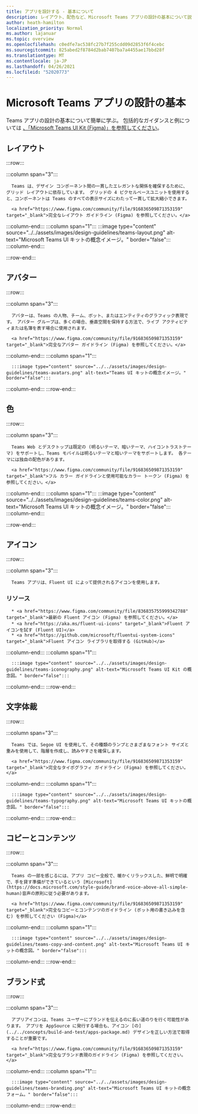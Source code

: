```yaml
---
title: アプリを設計する - 基本について
description: レイアウト、配色など、Microsoft Teams アプリの設計の基本について説明します。
author: heath-hamilton
localization_priority: Normal
ms.author: lajanuar
ms.topic: overview
ms.openlocfilehash: c0edfe7ac538fc27b7f255cdd09d2853f6f4cebc
ms.sourcegitcommit: 825abed2f8784d2bab7407ba7a4455ae17bbd28f
ms.translationtype: MT
ms.contentlocale: ja-JP
ms.lasthandoff: 04/26/2021
ms.locfileid: "52020773"
---
```

# <a name="microsoft-teams-app-design-fundamentals"></a>Microsoft Teams アプリの設計の基本

Teams アプリの設計の基本について簡単に学ぶ。 包括的なガイダンスと例については <a href="https://www.figma.com/community/file/916836509871353159" target="_blank">、「Microsoft Teams UI Kit (Figma)」を参照してください</a>。

## <a name="layout"></a>レイアウト

:::row:::

   :::column span="3":::

      Teams は、デザイン コンポーネント間の一貫したエレガントな関係を確保するために、グリッド レイアウトに依存しています。 グリッドの 4 ピクセルベースユニットを使用すると、コンポーネントは Teams のすべての表示サイズにわたって一貫して拡大縮小できます。

      <a href="https://www.figma.com/community/file/916836509871353159" target="_blank">完全なレイアウト ガイドライン (Figma) を参照してください。</a>

   :::column-end:::
   :::column span="1":::
      :::image type="content" source="../../assets/images/design-guidelines/teams-layout.png" alt-text="Microsoft Teams UI キットの概念イメージ。" border="false":::
   :::column-end:::

:::row-end:::

## <a name="avatars"></a>アバター

:::row:::

   :::column span="3":::

      アバターは、Teams の人物、チーム、ボット、またはエンティティのグラフィック表現です。 アバター グループは、多くの場合、垂直空間を保持する方法で、ライブ アクティビティまたは名簿を表す場合に使用されます。 

      <a href="https://www.figma.com/community/file/916836509871353159" target="_blank">完全なアバター ガイドライン (Figma) を参照してください。</a>

   :::column-end:::
   :::column span="1":::

      :::image type="content" source="../../assets/images/design-guidelines/teams-avatars.png" alt-text="Teams UI キットの概念イメージ。" border="false":::

   :::column-end:::
:::row-end:::

## <a name="colors"></a>色

:::row:::

   :::column span="3":::

      Teams Web とデスクトップは既定の (明るいテーマ、暗いテーマ、ハイコントラストテーマ) をサポートし、Teams モバイルは明るいテーマと暗いテーマをサポートします。 各テーマには独自の配色があります。

      <a href="https://www.figma.com/community/file/916836509871353159" target="_blank">フル カラー ガイドラインと使用可能なカラー トークン (Figma) を参照してください。</a>

   :::column-end:::
   :::column span="1":::
      :::image type="content" source="../../assets/images/design-guidelines/teams-color.png" alt-text="Microsoft Teams UI キットの概念イメージ。" border="false":::
   :::column-end:::

:::row-end:::

## <a name="iconography"></a>アイコン

:::row:::

   :::column span="3":::

      Teams アプリは、Fluent UI によって提供されるアイコンを使用します。

### <a name="resources"></a>リソース

      * <a href="https://www.figma.com/community/file/836835755999342788" target="_blank">最新の Fluent アイコン (Figma) を参照してください。</a>
      * <a href="https://aka.ms/fluent-ui-icons" target="_blank">Fluent アイコンを試す (Fluent UI)</a>
      * <a href="https://github.com/microsoft/fluentui-system-icons" target="_blank">Fluent アイコン ライブラリを取得する (GitHub)</a>

   :::column-end:::
   :::column span="1":::

      :::image type="content" source="../../assets/images/design-guidelines/teams-iconography.png" alt-text="Microsoft Teams UI Kit の概念図。" border="false":::

   :::column-end:::
:::row-end:::

## <a name="typography"></a>文字体裁

:::row:::

   :::column span="3":::

      Teams では、Segoe UI を使用して、その種類のランプとさまざまなフォント サイズと重みを使用して、階層を作成し、読みやすさを確保します。

      <a href="https://www.figma.com/community/file/916836509871353159" target="_blank">完全なタイポグラフィ ガイドライン (Figma) を参照してください。</a>

   :::column-end:::
   :::column span="1":::

      :::image type="content" source="../../assets/images/design-guidelines/teams-typography.png" alt-text="Microsoft Teams UI キットの概念図。" border="false":::

   :::column-end:::
:::row-end:::

## <a name="copy-and-content"></a>コピーとコンテンツ

:::row:::

   :::column span="3":::

      Teams の一部を感じるには、アプリ コピー全般で、暖かくリラックスした、鮮明で明確で、手を貸す準備ができているという [Microsoft](https://docs.microsoft.com/style-guide/brand-voice-above-all-simple-human)音声の原則に従う必要があります。

      <a href="https://www.figma.com/community/file/916836509871353159" target="_blank">完全なコピーとコンテンツのガイドライン (ボット用の書き込みを含む) を参照してください (Figma)</a>

   :::column-end:::
   :::column span="1":::

      :::image type="content" source="../../assets/images/design-guidelines/teams-copy-and-content.png" alt-text="Microsoft Teams UI キットの概念図。" border="false":::

   :::column-end:::
:::row-end:::

## <a name="brand-expression"></a>ブランド式

:::row:::

   :::column span="3":::

      アプリアイコンは、Teams ユーザーにブランドを伝えるのに長い道のりを行く可能性があります。 アプリを AppSource に発行する場合も、アイコン [の](../../concepts/build-and-test/apps-package.md) デザインを正しい方法で取得することが重要です。

      <a href="https://www.figma.com/community/file/916836509871353159" target="_blank">完全なブランド表現のガイドライン (Figma) を参照してください。</a>

   :::column-end:::
   :::column span="1":::

      :::image type="content" source="../../assets/images/design-guidelines/teams-branding.png" alt-text="Microsoft Teams UI キットの概念フォーム。" border="false":::

   :::column-end:::
:::row-end:::
